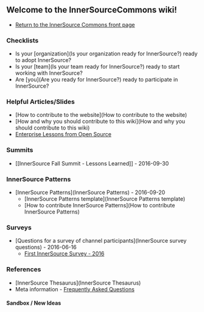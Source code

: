 ## Welcome to the InnerSourceCommons wiki!
* [Return to the InnerSource Commons front page](http://paypal.github.io/InnerSourceCommons/)

### Checklists
* Is your [organization](Is your organization ready for InnerSource?) ready to adopt InnerSource?
* Is your [team](Is your team ready for InnerSource?) ready to start working with InnerSource?
* Are [you](Are you ready for InnerSource?) ready to participate in InnerSource?

### Helpful Articles/Slides
* [How to contribute to the website](How to contribute to the website)
* [How and why you should contribute to this wiki](How and why you should contribute to this wiki)
* [Enterprise Lessons from Open Source](http://www.slideshare.net/jimjag/inner-source-enterprise-lessons-from-the-open-source-community)

### Summits
* [[InnerSource Fall Summit - Lessons Learned]] - 2016-09-30

### InnerSource Patterns
* [InnerSource Patterns](InnerSource Patterns) - 2016-09-20
    - [InnerSource Patterns template](InnerSource Patterns template)
    - [How to contribute InnerSource Patterns](How to contribute InnerSource Patterns)

### Surveys
* [Questions for a survey of channel participants](InnerSource survey questions) - 2016-06-16
    - [First InnerSource Survey - 2016](https://docs.google.com/forms/d/e/1FAIpQLSf1EBbeyYezb_j1U2x1K2YqrDTN7UPZYnYAkre2h5QceI0I4A/viewform?c=0&w=1)

### References
* [InnerSource Thesaurus](InnerSource Thesaurus)
* Meta information - [Frequently Asked Questions](FAQ)

#### Sandbox / New Ideas